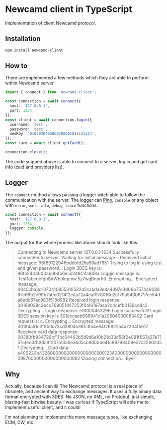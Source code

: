 # Newcamd client in TypeScript

Implementation of client Newcamd protocol.

## Installation

```sh
npm install newcamd-client
```

## How to

There are implemented a few methods which they are able to perform within Newcamd server.

```ts
import { connect } from 'newcamd-client';

const connection = await connect({
  host: '127.0.0.1',
  port: 1234,
});
const client = await connection.login({
  username: 'test',
  password: 'test',
  desKey: '0102030405060708091011121314',
});
const card = await client.getCard();

connection.close();
```

The code snipped above is able to connect to a server, log in and get card info (caid and providers list).

## Logger

The `connect` method allows passing a logger witch able to follow the communication with the server. The logger can [Pino](https://github.com/pinojs/pino), `console` or any object with `error`, `warn`, `info`, `debug`, `trace` functions.

```ts
const connection = await connect({
  host: '127.0.0.1',
  port: 1234,
  logger: console,
});
```

The output for the whole process like above should look like this:

> Connecting to Newcamd server 127.0.0.1:1234
> Successfully connected to server. Waiting for initial message...
> Received initial message: 96f69122046bddbfd25a50ad7651
> Trying to log in using test and given password...
> Login 3DES key is: 96fa2444600ab6b4b6ecd2481afa948a
> Loggin message is: `test$1$abcdefgh$irWbblnpmw.5z7wgBnprh0. Encrypting...
> Encrypted message: 0040cba3d1070410955310522d2cabda3eda4397c3d06b75744908887c68b2e99b7a0c0214f2eaa72a4eaf9c8016d2c179a543b8717ee54da8edd97ac983f518d982
> Received login response: 00189028c2e4c769051d47253f0a16197aab2c4cefb0139cd4c2 Decrypting...
> Login response: e10000453296
> Login successfull!
> Login 3DES session key is 301eccaeb608941c1a20504030083402
> Card request is: c. Encrypting...
> Encrypted message: 00184a51c3f8b0c73cd3804c881c654e64f76822a4a7204f5617
> Received card data response: 00380fb934729bf11bc64462b5d9d6e10b21d33d56f2e081f667a37e7157cfed0d13da9f207a13a0e3b05cb9d0b4e41c88798409e37c22662d5f Decrypting...
> Card data: e400220b43260000000000000000020012340000000000000000009876000000000000000062
> Closing connection... Bye!

## Why

Actually, because I can 😄 The Newcamd protocol is a real piece of obsolete, and ancient way to exchange messages. It uses a fully binary data format encrypted with 3DES. No JSON, no XML, no Protobuf, just simple, blazing-fast bitwise beauty.
I was curious if TypeScript will able me to implement useful client, and it could!

I'm not planning to implement the more message types, like exchanging ECM, DW, etc.
